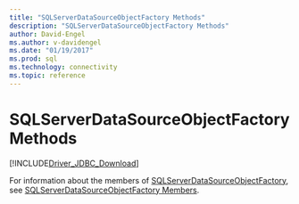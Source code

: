 ```yaml
---
title: "SQLServerDataSourceObjectFactory Methods"
description: "SQLServerDataSourceObjectFactory Methods"
author: David-Engel
ms.author: v-davidengel
ms.date: "01/19/2017"
ms.prod: sql
ms.technology: connectivity
ms.topic: reference
---
```

# SQLServerDataSourceObjectFactory Methods
[!INCLUDE[Driver_JDBC_Download](../../../includes/driver_jdbc_download.md)]

  For information about the members of [SQLServerDataSourceObjectFactory](../../../connect/jdbc/reference/sqlserverdatasourceobjectfactory-class.md), see [SQLServerDataSourceObjectFactory Members](../../../connect/jdbc/reference/sqlserverdatasourceobjectfactory-members.md).  
  
  
